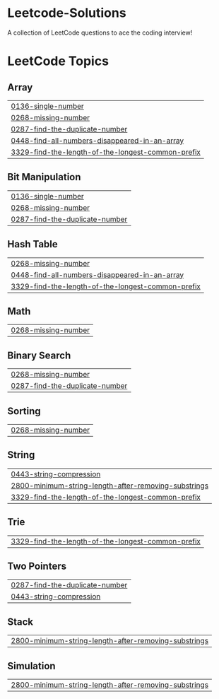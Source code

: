 # Leetcode-Solutions
A collection of LeetCode questions to ace the coding interview! 
<!---LeetCode Topics Start-->
# LeetCode Topics
## Array
|  |
| ------- |
| [0136-single-number](https://github.com/kapeesh-selvathangaraj/Leetcode-Solutions/tree/master/0136-single-number) |
| [0268-missing-number](https://github.com/kapeesh-selvathangaraj/Leetcode-Solutions/tree/master/0268-missing-number) |
| [0287-find-the-duplicate-number](https://github.com/kapeesh-selvathangaraj/Leetcode-Solutions/tree/master/0287-find-the-duplicate-number) |
| [0448-find-all-numbers-disappeared-in-an-array](https://github.com/kapeesh-selvathangaraj/Leetcode-Solutions/tree/master/0448-find-all-numbers-disappeared-in-an-array) |
| [3329-find-the-length-of-the-longest-common-prefix](https://github.com/kapeesh-selvathangaraj/Leetcode-Solutions/tree/master/3329-find-the-length-of-the-longest-common-prefix) |
## Bit Manipulation
|  |
| ------- |
| [0136-single-number](https://github.com/kapeesh-selvathangaraj/Leetcode-Solutions/tree/master/0136-single-number) |
| [0268-missing-number](https://github.com/kapeesh-selvathangaraj/Leetcode-Solutions/tree/master/0268-missing-number) |
| [0287-find-the-duplicate-number](https://github.com/kapeesh-selvathangaraj/Leetcode-Solutions/tree/master/0287-find-the-duplicate-number) |
## Hash Table
|  |
| ------- |
| [0268-missing-number](https://github.com/kapeesh-selvathangaraj/Leetcode-Solutions/tree/master/0268-missing-number) |
| [0448-find-all-numbers-disappeared-in-an-array](https://github.com/kapeesh-selvathangaraj/Leetcode-Solutions/tree/master/0448-find-all-numbers-disappeared-in-an-array) |
| [3329-find-the-length-of-the-longest-common-prefix](https://github.com/kapeesh-selvathangaraj/Leetcode-Solutions/tree/master/3329-find-the-length-of-the-longest-common-prefix) |
## Math
|  |
| ------- |
| [0268-missing-number](https://github.com/kapeesh-selvathangaraj/Leetcode-Solutions/tree/master/0268-missing-number) |
## Binary Search
|  |
| ------- |
| [0268-missing-number](https://github.com/kapeesh-selvathangaraj/Leetcode-Solutions/tree/master/0268-missing-number) |
| [0287-find-the-duplicate-number](https://github.com/kapeesh-selvathangaraj/Leetcode-Solutions/tree/master/0287-find-the-duplicate-number) |
## Sorting
|  |
| ------- |
| [0268-missing-number](https://github.com/kapeesh-selvathangaraj/Leetcode-Solutions/tree/master/0268-missing-number) |
## String
|  |
| ------- |
| [0443-string-compression](https://github.com/kapeesh-selvathangaraj/Leetcode-Solutions/tree/master/0443-string-compression) |
| [2800-minimum-string-length-after-removing-substrings](https://github.com/kapeesh-selvathangaraj/Leetcode-Solutions/tree/master/2800-minimum-string-length-after-removing-substrings) |
| [3329-find-the-length-of-the-longest-common-prefix](https://github.com/kapeesh-selvathangaraj/Leetcode-Solutions/tree/master/3329-find-the-length-of-the-longest-common-prefix) |
## Trie
|  |
| ------- |
| [3329-find-the-length-of-the-longest-common-prefix](https://github.com/kapeesh-selvathangaraj/Leetcode-Solutions/tree/master/3329-find-the-length-of-the-longest-common-prefix) |
## Two Pointers
|  |
| ------- |
| [0287-find-the-duplicate-number](https://github.com/kapeesh-selvathangaraj/Leetcode-Solutions/tree/master/0287-find-the-duplicate-number) |
| [0443-string-compression](https://github.com/kapeesh-selvathangaraj/Leetcode-Solutions/tree/master/0443-string-compression) |
## Stack
|  |
| ------- |
| [2800-minimum-string-length-after-removing-substrings](https://github.com/kapeesh-selvathangaraj/Leetcode-Solutions/tree/master/2800-minimum-string-length-after-removing-substrings) |
## Simulation
|  |
| ------- |
| [2800-minimum-string-length-after-removing-substrings](https://github.com/kapeesh-selvathangaraj/Leetcode-Solutions/tree/master/2800-minimum-string-length-after-removing-substrings) |
<!---LeetCode Topics End-->
